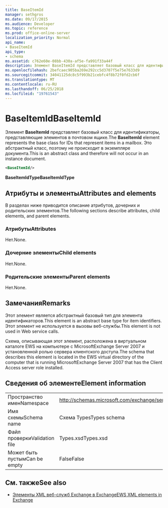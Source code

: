```yaml
---
title: BaseItemId
manager: sethgros
ms.date: 09/17/2015
ms.audience: Developer
ms.topic: reference
ms.prod: office-online-server
localization_priority: Normal
api_name:
- BaseItemId
api_type:
- schema
ms.assetid: c762e60e-08bb-430a-af5e-fa991f33a44f
description: Элемент BaseItemId представляет базовый класс для идентификаторы, представляющие элементов в почтовом ящике. Это абстрактный класс, поэтому не происходит в экземпляре документа.
ms.openlocfilehash: 2befcaec905ba269e292cc5d3707f5e75e7633d9
ms.sourcegitcommit: 34041125dc8c5f993b21cebfc4f8b72f0fd2cb6f
ms.translationtype: MT
ms.contentlocale: ru-RU
ms.lasthandoff: 06/25/2018
ms.locfileid: "19761543"
---
```

# <a name="baseitemid"></a><span data-ttu-id="662d0-104">BaseItemId</span><span class="sxs-lookup"><span data-stu-id="662d0-104">BaseItemId</span></span>

<span data-ttu-id="662d0-105">Элемент **BaseItemId** представляет базовый класс для идентификаторы, представляющие элементов в почтовом ящике.</span><span class="sxs-lookup"><span data-stu-id="662d0-105">The **BaseItemId** element represents the base class for IDs that represent items in a mailbox.</span></span> <span data-ttu-id="662d0-106">Это абстрактный класс, поэтому не происходит в экземпляре документа.</span><span class="sxs-lookup"><span data-stu-id="662d0-106">This is an abstract class and therefore will not occur in an instance document.</span></span> 
  
```xml
<BaseItemId/>
```

 <span data-ttu-id="662d0-107">**BaseItemIdType**</span><span class="sxs-lookup"><span data-stu-id="662d0-107">**BaseItemIdType**</span></span>
## <a name="attributes-and-elements"></a><span data-ttu-id="662d0-108">Атрибуты и элементы</span><span class="sxs-lookup"><span data-stu-id="662d0-108">Attributes and elements</span></span>

<span data-ttu-id="662d0-109">В разделах ниже приводится описание атрибутов, дочерних и родительских элементов.</span><span class="sxs-lookup"><span data-stu-id="662d0-109">The following sections describe attributes, child elements, and parent elements.</span></span>
  
### <a name="attributes"></a><span data-ttu-id="662d0-110">Атрибуты</span><span class="sxs-lookup"><span data-stu-id="662d0-110">Attributes</span></span>

<span data-ttu-id="662d0-111">Нет.</span><span class="sxs-lookup"><span data-stu-id="662d0-111">None.</span></span>
  
### <a name="child-elements"></a><span data-ttu-id="662d0-112">Дочерние элементы</span><span class="sxs-lookup"><span data-stu-id="662d0-112">Child elements</span></span>

<span data-ttu-id="662d0-113">Нет.</span><span class="sxs-lookup"><span data-stu-id="662d0-113">None.</span></span>
  
### <a name="parent-elements"></a><span data-ttu-id="662d0-114">Родительские элементы</span><span class="sxs-lookup"><span data-stu-id="662d0-114">Parent elements</span></span>

<span data-ttu-id="662d0-115">Нет.</span><span class="sxs-lookup"><span data-stu-id="662d0-115">None.</span></span>
  
## <a name="remarks"></a><span data-ttu-id="662d0-116">Замечания</span><span class="sxs-lookup"><span data-stu-id="662d0-116">Remarks</span></span>

<span data-ttu-id="662d0-117">Этот элемент является абстрактный базовый тип для элемента идентификаторов.</span><span class="sxs-lookup"><span data-stu-id="662d0-117">This element is an abstract base type for item identifiers.</span></span> <span data-ttu-id="662d0-118">Этот элемент не используется в вызовы веб-службы.</span><span class="sxs-lookup"><span data-stu-id="662d0-118">This element is not used in Web service calls.</span></span>
  
<span data-ttu-id="662d0-119">Схема, описывающая этот элемент, расположена в виртуальном каталоге EWS на компьютере с MicrosoftExchange Server 2007 и установленной ролью сервера клиентского доступа.</span><span class="sxs-lookup"><span data-stu-id="662d0-119">The schema that describes this element is located in the EWS virtual directory of the computer that is running MicrosoftExchange Server 2007 that has the Client Access server role installed.</span></span>
  
## <a name="element-information"></a><span data-ttu-id="662d0-120">Сведения об элементе</span><span class="sxs-lookup"><span data-stu-id="662d0-120">Element information</span></span>

|||
|:-----|:-----|
|<span data-ttu-id="662d0-121">Пространство имен</span><span class="sxs-lookup"><span data-stu-id="662d0-121">Namespace</span></span>  <br/> |http://schemas.microsoft.com/exchange/services/2006/types  <br/> |
|<span data-ttu-id="662d0-122">Имя схемы</span><span class="sxs-lookup"><span data-stu-id="662d0-122">Schema name</span></span>  <br/> |<span data-ttu-id="662d0-123">Схема Types</span><span class="sxs-lookup"><span data-stu-id="662d0-123">Types schema</span></span>  <br/> |
|<span data-ttu-id="662d0-124">Файл проверки</span><span class="sxs-lookup"><span data-stu-id="662d0-124">Validation file</span></span>  <br/> |<span data-ttu-id="662d0-125">Types.xsd</span><span class="sxs-lookup"><span data-stu-id="662d0-125">Types.xsd</span></span>  <br/> |
|<span data-ttu-id="662d0-126">Может быть пустым</span><span class="sxs-lookup"><span data-stu-id="662d0-126">Can be empty</span></span>  <br/> |<span data-ttu-id="662d0-127">False</span><span class="sxs-lookup"><span data-stu-id="662d0-127">False</span></span>  <br/> |
   
## <a name="see-also"></a><span data-ttu-id="662d0-128">См. также</span><span class="sxs-lookup"><span data-stu-id="662d0-128">See also</span></span>



- [<span data-ttu-id="662d0-129">Элементы XML веб-служб Exchange в Exchange</span><span class="sxs-lookup"><span data-stu-id="662d0-129">EWS XML elements in Exchange</span></span>](ews-xml-elements-in-exchange.md)

